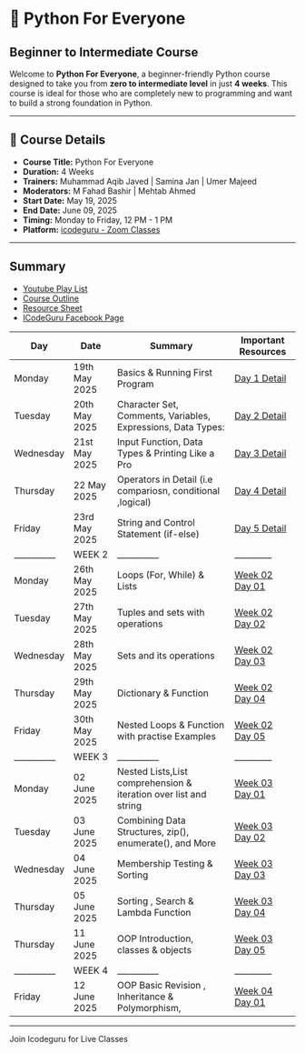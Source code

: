 # 🐍 Python For Everyone  
## Beginner to Intermediate Course

Welcome to **Python For Everyone**, a beginner-friendly Python course designed to take you from **zero to intermediate level** in just **4 weeks**. This course is ideal for those who are completely new to programming and want to build a strong foundation in Python.

---

## 📘 Course Details

- **Course Title:** Python For Everyone  
- **Duration:** 4 Weeks  
- **Trainers:** Muhammad Aqib Javed | Samina Jan | Umer Majeed  
- **Moderators:** M Fahad Bashir |  Mehtab Ahmed  
- **Start Date:** May 19, 2025  
- **End Date:** June 09, 2025  
- **Timing:** Monday to Friday, 12 PM - 1 PM  
- **Platform:** [icodeguru - Zoom Classes](https://icodeguru.com)

---
Summary
--------
* [Youtube Play List](https://youtube.com/playlist?list=PLAIRSMdFhzoKg8KZ5zIbH64wtV8bhshfT&si=H5yTKkYCQ8nGCJSy)
* [Course Outline](https://docs.google.com/document/d/1H8JPEUBhrBX83VZbKR4VXVPikYoTMA5-7BYeYFLI3YQ/edit?tab=t.0#heading=h.7yu0y8c9omva)
* [Resource Sheet](https://docs.google.com/spreadsheets/d/1MOHfhPVkqtoYNnDvMVxj_tXuYEdQWkZpoIhddt3dFIo/edit?gid=0#gid=0)
* [ICodeGuru Facebook Page](https://www.facebook.com/iCodeguru)


Day  |Date | Summary | Important Resources
---------|---------|-----------|--------|
 Monday| 19th May 2025 | Basics & Running First Program | [Day 1 Detail](./Week%2001%20Day%2001/W1-D1-Basic-and-intro-Python-for-Everyone.pdf) |
 |Tuesday | 20th May 2025 | Character Set, Comments, Variables, Expressions, Data Types: | [Day 2 Detail](./week%2001%20Day%2002.ipynb) |
 |Wednesday | 21st May 2025 | Input Function, Data Types & Printing Like a Pro | [Day 3 Detail](./week%2001%20Day%2003.ipynb) | 
 Thursday | 22 May 2025 | Operators in Detail (i.e compariosn, conditional ,logical) | [Day 4 Detail](./week%2001%20Day%2004.ipynb)|
 |Friday | 23rd May 2025 | String and Control Statement (if-else) | [Day 5 Detail ](./week%2001%20Day%2005.ipynb)|
 |__________|WEEK 2 |__________|_________|________|
 |Monday | 26th May 2025 | Loops (For, While) & Lists | [Week 02 Day 01](./Week%2002%20Day%2001.ipynb)|
 |Tuesday | 27th May 2025 | Tuples and sets with operations | [Week 02 Day 02](./week%2001%20Day%2002.ipynb)|
 |Wednesday | 28th May 2025 | Sets and its operations| [Week 02 Day 03 ](./Week%2002%20Day%2003.ipynb)|
 |Thursday | 29th May 2025 | Dictionary & Function| [Week 02 Day 04](./Week%2002%20Day%2004.ipynb)|
 |Friday | 30th May 2025 | Nested Loops & Function with practise Examples | [Week 02 Day 05](./Week%2002%20Day%2005.ipynb)
  |__________|WEEK 3 |__________|_________|________|
|Monday | 02 June 2025 | Nested Lists,List comprehension & iteration over list and string | [Week 03 Day 01](./Week%2003%20Day%2001.ipynb)
| Tuesday | 03 June 2025 | Combining Data Structures, zip(), enumerate(), and More | [Week 03 Day 02](./Week%2003%20Day%2002.ipynb)| 
|Wednesday | 04 June 2025 | Membership Testing & Sorting | [Week 03 Day 03 ](./Week%2003%20Day%2003.ipynb) | 
| Thursday | 05 June 2025 | Sorting , Search & Lambda Function | [Week 03 Day 04](./Week%2003%20Day%2004.ipynb) |
|Thursday | 11 June 2025 | OOP Introduction, classes & objects | [Week 03 Day 05](./Week%2003%20Day%2005.ipynb) |
  |__________|WEEK 4 |__________|_________|________| 
|Friday | 12 June 2025 | OOP Basic Revision , Inheritance & Polymorphism, | [Week 04 Day 01](./Week%2004%20Day%2001.ipynb)
---

 Join Icodeguru for Live Classes 